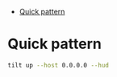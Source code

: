 - [Quick pattern](#sec-1)


# Quick pattern<a id="sec-1"></a>

```bash
tilt up --host 0.0.0.0 --hud
```
